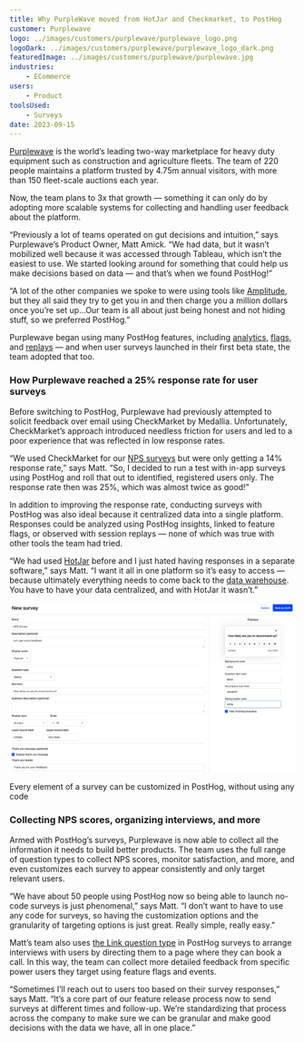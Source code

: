 ```yaml
---
title: Why PurpleWave moved from HotJar and Checkmarket, to PostHog
customer: Purplewave
logo: ../images/customers/purplewave/purplewave_logo.png
logoDark: ../images/customers/purplewave/purplewave_logo_dark.png
featuredImage: ../images/customers/purplewave/purplewave.jpg
industries:
    - ECommerce
users:
    - Product
toolsUsed:
    - Surveys
date: 2023-09-15
---
```


[Purplewave](https://www.purplewave.com/) is the world’s leading two-way marketplace for heavy duty equipment such as construction and agriculture fleets. The team of 220 people maintains a platform trusted by 4.75m annual visitors, with more than 150 fleet-scale auctions each year. 

Now, the team plans to 3x that growth — something it can only do by adopting more scalable systems for collecting and handling user feedback about the platform. 

“Previously a lot of teams operated on gut decisions and intuition,” says Purplewave’s Product Owner, Matt Amick. “We had data, but it wasn’t mobilized well because it was accessed through Tableau, which isn’t the easiest to use. We started looking around for something that could help us make decisions based on data — and that’s when we found PostHog!”

“A lot of the other companies we spoke to were using tools like [Amplitude](/blog/posthog-vs-amplitude), but they all said they try to get you in and then charge you a million dollars once you’re set up...Our team is all about just being honest and not hiding stuff, so we preferred PostHog.”

Purplewave began using many PostHog features, including [analytics](/product-analytics), [flags](/feature-flags), and [replays](/session-replay) — and when user surveys launched in their first beta state, the team adopted that too.

<BorderWrapper>
<Quote
    imageSource="/images/customers/purplewave_matt.jpg"
    size="md"
    name="Matt Amick"
    title="Product Owner, Purplewave"
    quote={`“I love everything about PostHog from the design to the culture, just everything. When the team launched the surveys beta and we could make no-code surveys and have everything in one place too? That was just phenomenal.”`}
/>
</BorderWrapper>

### How Purplewave reached a 25% response rate for user surveys

Before switching to PostHog, Purplewave had previously attempted to solicit feedback over email using CheckMarket by Medallia. Unfortunately, CheckMarket’s approach introduced needless friction for users and led to a poor experience that was reflected in low response rates. 

“We used CheckMarket for our [NPS surveys](/tutorials/nps-survey) but were only getting a 14% response rate,” says Matt. “So, I decided to run a test with in-app surveys using PostHog and roll that out to identified, registered users only. The response rate then was 25%, which was almost twice as good!”

In addition to improving the response rate, conducting surveys with PostHog was also ideal because it centralized data into a single platform. Responses could be analyzed using PostHog insights, linked to feature flags, or observed with session replays — none of which was true with other tools the team had tried. 

“We had used [HotJar](/blog/posthog-vs-hotjar) before and I just hated having responses in a separate software,” says Matt. “I want it all in one platform so it’s easy to access — because ultimately everything needs to come back to the [data warehouse](/docs/data-warehouse). You have to have your data centralized, and with HotJar it wasn’t.” 


![PostHog surveys](../images/customers/purplewave/purplewave_survey.png)
<Caption>Every element of a survey can be customized in PostHog, without using any code</Caption>


### Collecting NPS scores, organizing interviews, and more

Armed with PostHog’s surveys, Purplewave is now able to collect all the information it needs to build better products. The team uses the full range of question types to collect NPS scores, monitor satisfaction, and more, and even customizes each survey to appear consistently and only target relevant users.  

“We have about 50 people using PostHog now so being able to launch no-code surveys is just phenomenal,” says Matt. “I don’t want to have to use any code for surveys, so having the customization options and the granularity of targeting options is just great. Really simple, really easy.”

Matt’s team also uses [the Link question type](/docs/surveys/new) in PostHog surveys to arrange interviews with users by directing them to a page where they can book a call. In this way, the team can collect more detailed feedback from specific power users they target using feature flags and events.

“Sometimes I’ll reach out to users too based on their survey responses,” says Matt. “It’s a core part of our feature release process now to send surveys at different times and follow-up. We’re standardizing that process across the company to make sure we can be granular and make good decisions with the data we have, all in one place.”
